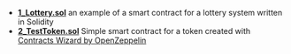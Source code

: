 - [**1_Lottery.sol**](https://github.com/seeu-inspace/reference-web3-security/blob/main/development/1_Lottery.sol) an example of a smart contract for a lottery system written in Solidity
- [**2_TestToken.sol**](https://github.com/seeu-inspace/reference-web3-security/blob/main/development/2_TestToken.sol) Simple smart contract for a token created with [Contracts Wizard by OpenZeppelin](https://docs.openzeppelin.com/contracts/4.x/wizard)
